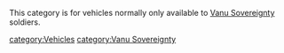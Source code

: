 This category is for vehicles normally only available to [Vanu
Sovereignty](/Vanu_Sovereignty "wikilink") soldiers.

[category:Vehicles](/category:Vehicles "wikilink") [category:Vanu
Sovereignty](/category:Vanu_Sovereignty "wikilink")
